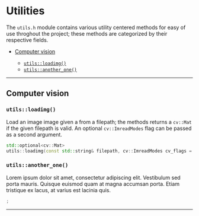 # Utilities

The `utils.h` module contains various utility centered methods for easy of use throghout the project; these methods are categorized by their respective fields.

* [Computer vision](#computer-vision)

  + [`utils::loadimg()`](#utilsloadimg)
  + [`utils::another_one()`](#utilsanother_one)

---

## Computer vision

### `utils::loadimg()`

Load an image image given a from a filepath; the methods returns a `cv::Mat` if the given filepath is valid. An optional `cv::ImreadModes` flag can be passed as a second argument.

```cpp
std::optional<cv::Mat>
utils::loadimg(const std::string& filepath, cv::ImreadModes cv_flags = cv::IMREAD_UNCHANGED);
```

### `utils::another_one()`

Lorem ipsum dolor sit amet, consectetur adipiscing elit. Vestibulum sed porta mauris. Quisque euismod quam at magna accumsan porta. Etiam tristique ex lacus, at varius est lacinia quis.

```cpp
;
```

---
